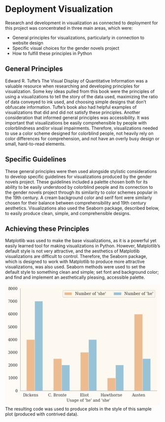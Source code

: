 # Deployment Visualization

Research and development in visualization as connected to deployment for this project was concentrated in three main areas, which were:

- General principles for visualizations, particularly in connection to website design
- Specific visual choices for the gender novels project
- How to fulfill these principles in Python

## General Principles
Edward R. Tufte’s The Visual Display of Quantitative Information was a valuable resource when researching and developing principles for visualization. Some key ideas pulled from this book were the principles of using a visualizations to tell the story of the data used, maximizing the ratio of data conveyed to ink used, and choosing simple designs that don’t obfuscate information. Tufte’s book also had helpful examples of visualizations that did and did not satisfy these principles.
Another consideration that informed general principles was accessibility. It was important that visualizations be easily comprehensible by people with colorblindness and/or visual impairments. Therefore, visualizations needed to use a color scheme designed for colorblind people, not heavily rely on color differences for comprehension, and not have an overly busy design or small, hard-to-read elements.

## Specific Guidelines
These general principles were then used alongside stylistic considerations to develop specific guidelines for visualizations produced by the gender novels project. These guidelines included a palette chosen both for its ability to be easily understood by colorblind people and its connection to the gender novels project through its similarity to color schemes popular in the 19th century. A cream background color and serif font were similarly chosen for their balance between comprehensibility and 19th century aesthetics. Visualizations also used the Seaborn package, described below, to easily produce clean, simple, and comprehensible designs.

## Achieving these Principles
Matplotlib was used to make the base visualizations, as it is a powerful yet easily learned tool for making visualizations in Python. However, Matplotlib’s default style is not very attractive, and the aesthetics of Matplotlib visualizations are difficult to control. Therefore, the Seaborn package, which is designed to work with Matplotlib to produce more attractive visualizations, was also used. Seaborn methods were used to set the default style to something clean and simple; set font and background color; and find and implement an aesthetically pleasing, accessible palette.

![](images/sample_plot.png "Sample plot of pronoun frequencies")
The resulting code was used to produce plots in the style of this sample plot (produced with contrived data). 
